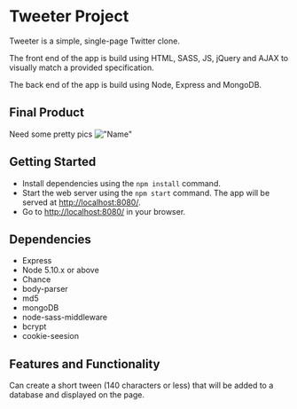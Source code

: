 # Tweeter Project

Tweeter is a simple, single-page Twitter clone.

The front end of the app is build using HTML, SASS, JS, jQuery and AJAX to visually match a provided specification.

The back end of the app is build using Node, Express and MongoDB.

## Final Product

Need some pretty pics
!["Name"](<url>)

## Getting Started

- Install dependencies using the `npm install` command.
- Start the web server using the `npm start` command. The app will be served at <http://localhost:8080/>.
- Go to <http://localhost:8080/> in your browser.

## Dependencies

- Express
- Node 5.10.x or above
- Chance
- body-parser
- md5
- mongoDB
- node-sass-middleware
- bcrypt
- cookie-seesion

## Features and Functionality

Can create a short tween (140 characters or less) that will be added to a database and displayed on the page.